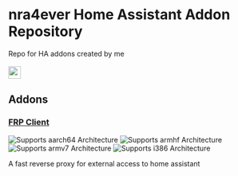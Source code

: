 # nra4ever Home Assistant Addon Repository

Repo for HA addons created by me
<br><br>
<a href="https://my.home-assistant.io/redirect/supervisor_add_addon_repository/?repository_url=https%3A%2F%2Fgithub.com%2Fnra4ever%2Fha-addons"><img src="https://my.home-assistant.io/badges/supervisor_add_addon_repository.svg" height="25" /></a>


## Addons

### [FRP Client](https://github.com/nra4ever/ha-addons/tree/main/frpc)

![Supports aarch64 Architecture][aarch64-shield]
![Supports armhf Architecture][armhf-shield]
![Supports armv7 Architecture][armv7-shield]
![Supports i386 Architecture][i386-shield]

[aarch64-shield]: https://img.shields.io/badge/aarch64-yes-green.svg
[armhf-shield]: https://img.shields.io/badge/armhf-yes-green.svg
[armv7-shield]: https://img.shields.io/badge/armv7-yes-green.svg
[i386-shield]: https://img.shields.io/badge/i386-yes-green.svg

A fast reverse proxy for external access to home assistant
